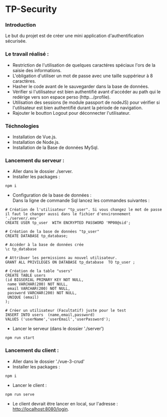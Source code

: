 # TP-Security

### Introduction 
  Le but du projet est de créer une mini application d'authentification sécurisée.
  
### Le travail réalisé :
  - Restriction de l'utilisation de quelques caractéres spéciaux l'ors de la saisie des informations.
  - L'obligation d'utiliser un mot de passe avec une taille suppérieur à 8 caractères.
  - Hasher le code avant de le sauvegarder dans la base de données.
  - Vérifier si l'utilisateur est bien authentifié avant d'accéder au path qui le redérige vers son espace perso (http.../profile). 
  - Utilisation des sessions (le module passport de nodeJS) pour vérifier si l'utilisateur est bien authentifié durant la période de navigation.
  - Rajouter le boutton Logout pour déconnecter l'utilisateur.

### Téchnologies 
  - Installation de Vue.js.
  - Installation de Node.js.
  - Installation de la Base de données MySql.

### Lancement du serveur :
  - Aller dans le dossier ./server.
  - Installer les packages :
```
npm i 
```
  - Configuration de la base de données :<br>
 Dans la ligne de commande Sql lancez les commandes suivantes :
 ```
 # Création de l'utilisateur "tp_user". Si vous changez le mot de passe il faut le changer aussi dans le fichier d'environnement './server/.env'
 CREATE USER tp_user  WITH ENCRYPTED PASSWORD 'MP00@sid'; 

# Création de la base de données "tp_user"
 CREATE DATABASE tp_database; 
 
 # Accéder à la base de données crée
 \c tp_database
 
 # Attribuer les permissions au nouvel utilisateur.
 GRANT ALL PRIVILEGES ON DATABASE tp_database  TO tp_user ;

# Création de la table "users"
CREATE TABLE users
 (id BIGSERIAL PRIMARY KEY NOT NULL,
  name VARCHAR(200) NOT NULL,
  email VARCHAR(200) NOT NULL,
  password VARCHAR(200) NOT NULL,
  UNIQUE (email)
);

# Créer un utilisateur (Facultatif) juste pour le test 
INSERT INTO users  (name,email,password)
VALUES ('userName','userEmail','userPassword');

 ```
  - Lancer le serveur (dans le dossier './server') 
 ```
 npm run start
 ```
 
 ### Lancement du client :
  - Aller dans le dossier './vue-3-crud' 
  - Installer les packages :
 ```
 npm i 
 ```
 - Lancer le client :
```
npm run serve 
```
 - Le client devrait être lancer en local, sur l'adresse :   [http://localhost:8080/login](http://localhost:8080/login).
 
